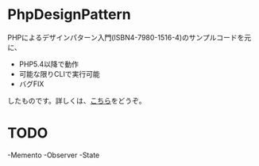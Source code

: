 PhpDesignPattern
================

PHPによるデザインパターン入門(ISBN4-7980-1516-4)のサンプルコードを元に、

- PHP5.4以降で動作
- 可能な限りCLIで実行可能
- バグFIX

したものです。詳しくは、[こちら](http://d.hatena.ne.jp/shimooka/20141210/1418182598)をどうぞ。

TODO
====
-Memento
-Observer
-State
